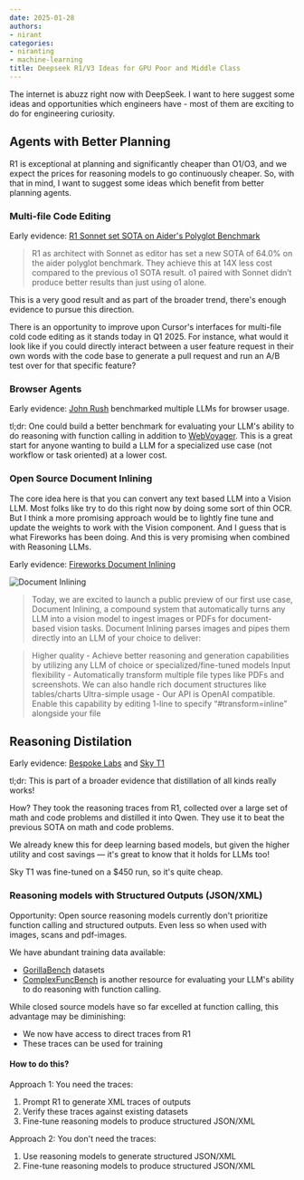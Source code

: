 ```yaml
---
date: 2025-01-28
authors:
- nirant
categories:
- niranting
- machine-learning
title: Deepseek R1/V3 Ideas for GPU Poor and Middle Class
---
```


The internet is abuzz right now with DeepSeek. I want to here suggest some ideas and opportunities which engineers have - most of them are exciting to do for engineering curiosity. 

## Agents with Better Planning

R1 is exceptional at planning and significantly cheaper than O1/O3, and we expect the prices for reasoning models to go continuously cheaper. So, with that in mind, I want to suggest some ideas which benefit from better planning agents. 

### Multi-file Code Editing

Early evidence: [R1 Sonnet set SOTA on Aider's Polyglot Benchmark](https://aider.chat/2025/01/24/r1-sonnet.html#r1sonnet-set-sota-on-aiders-polyglot-benchmark)

> R1 as architect with Sonnet as editor has set a new SOTA of 64.0% on the aider polyglot benchmark. They achieve this at 14X less cost compared to the previous o1 SOTA result.
> o1 paired with Sonnet didn’t produce better results than just using o1 alone.

This is a very good result and as part of the broader trend, there's enough evidence to pursue this direction. 

There is an opportunity to improve upon Cursor's interfaces for multi-file cold code editing as it stands today in Q1 2025. For instance, what would it look like if you could directly interact between a user feature request in their own words with the code base to generate a pull request and run an A/B test over for that specific feature?

### Browser Agents

Early evidence: [John Rush](https://x.com/johnrushx/status/1883872256121774401) benchmarked multiple LLMs for browser usage. 

tl;dr: One could build a better benchmark for evaluating your LLM's ability to do reasoning with function calling in addition to [WebVoyager](https://arxiv.org/abs/2401.13919). This is a great start for anyone wanting to build a LLM for a specialized use case (not workflow or task oriented) at a lower cost. 

### Open Source Document Inlining

The core idea here is that you can convert any text based LLM into a Vision LLM. Most folks like try to do this right now by doing some sort of thin OCR. But I think a more promising approach would be to lightly fine tune and update the weights to work with the Vision component. And I guess that is what Fireworks has been doing. And this is very promising when combined with Reasoning LLMs.

Early evidence: [Fireworks Document Inlining](https://fireworks.ai/blog/document-inlining-launch)

![Document Inlining](https://fireworks.ai/_next/image?url=https%3A%2F%2Fprod-files-secure.s3.us-west-2.amazonaws.com%2Fc285f3eb-d4f2-4ce1-8c53-25d0d3a0337b%2Fc04477f2-0600-4879-a1a2-fd816ce93068%2FScreenshot_2024-12-23_at_9.21.43_AM.png%3FX-Amz-Algorithm%3DAWS4-HMAC-SHA256%26X-Amz-Content-Sha256%3DUNSIGNED-PAYLOAD%26X-Amz-Credential%3DAKIAT73L2G45FSPPWI6X%252F20250128%252Fus-west-2%252Fs3%252Faws4_request%26X-Amz-Date%3D20250128T062520Z%26X-Amz-Expires%3D3600%26X-Amz-Signature%3De95840cc5026398d3f114bcffe5d4d25c279a8398dab73bc87d3db947ad460d4%26X-Amz-SignedHeaders%3Dhost%26x-id%3DGetObject&w=1080&q=75)

> Today, we are excited to launch a public preview of our first use case, Document Inlining, a compound system that automatically turns any LLM into a vision model to ingest images or PDFs for document-based vision tasks. Document Inlining parses images and pipes them directly into an LLM of your choice to deliver:

> Higher quality - Achieve better reasoning and generation capabilities by utilizing any LLM of choice or specialized/fine-tuned models
> Input flexibility - Automatically transform multiple file types like PDFs and screenshots. We can also handle rich document structures like tables/charts
> Ultra-simple usage - Our API is OpenAI compatible. Enable this capability by editing 1-line to specify “#transform=inline” alongside your file

## Reasoning Distilation

Early evidence: [Bespoke Labs](https://www.bespokelabs.ai/blog/bespoke-stratos-the-unreasonable-effectiveness-of-reasoning-distillation) and [Sky T1](https://novasky-ai.github.io/posts/sky-t1/)

tl;dr: This is part of a broader evidence that distillation of all kinds really works!

How? They took the reasoning traces from R1, collected over a large set of math and code problems and distilled it into Qwen. They use it to beat the previous SOTA on math and code problems. 

We already knew this for deep learning based models, but given the higher utility and cost savings — it's great to know that it holds for LLMs too! 

Sky T1 was fine-tuned on a $450 run, so it's quite cheap. 

### Reasoning models with Structured Outputs (JSON/XML)

Opportunity: Open source reasoning models currently don't prioritize function calling and structured outputs. Even less so when used with images, scans and pdf-images. 

We have abundant training data available:
  - [GorillaBench](https://gorilla.cs.berkeley.edu/leaderboard.html) datasets
  - [ComplexFuncBench](https://github.com/THUDM/ComplexFuncBench) is another resource for evaluating your LLM's ability to do reasoning with function calling.

While closed source models have so far excelled at function calling, this advantage may be diminishing:
  - We now have access to direct traces from R1
  - These traces can be used for training

#### How to do this?

Approach 1: You need the traces:

  1. Prompt R1 to generate XML traces of outputs
  2. Verify these traces against existing datasets
  3. Fine-tune reasoning models to produce structured JSON/XML

Approach 2: You don't need the traces:

  1. Use reasoning models to generate structured JSON/XML
  2. Fine-tune reasoning models to produce structured JSON/XML